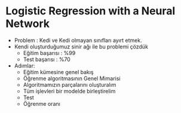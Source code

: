 # Logistic Regression with a Neural Network

* Problem : Kedi ve Kedi olmayan sınıfları ayırt etmek.
* Kendi oluşturduğumuz sinir ağı ile bu problemi çözdük
    * Eğitim başarısı : %99
    * Test başarısı : %70
* Adımlar:
    * Eğitim kümesine genel bakış
    * Öğrenme algoritmasının Genel Mimarisi
    * Algoritmamızın parçalarını oluşturalım
    * Tüm işlevleri bir modelde birleştirelim
    * Test
    * Öğrenme oranı
